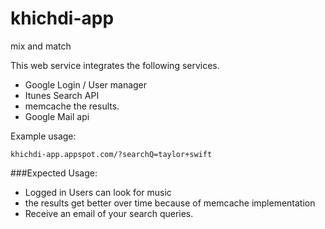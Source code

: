 khichdi-app
===========

mix and match

This web service integrates the following services. 

* Google Login / User manager
* Itunes Search API
* memcache the results. 
* Google Mail api


Example usage:
```
khichdi-app.appspot.com/?searchQ=taylor+swift
```


###Expected Usage: 
* Logged in Users can look for music
* the results get better over time because of memcache implementation
* Receive an email of your search queries. 

			
								

								
								
